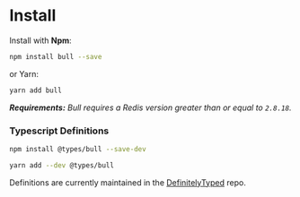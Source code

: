 # Install

Install with **Npm**:

```bash
npm install bull --save
```

or Yarn:

```bash
yarn add bull
```

_**Requirements:** Bull requires a Redis version greater than or equal to `2.8.18`._

### Typescript Definitions

```bash
npm install @types/bull --save-dev
```

```bash
yarn add --dev @types/bull
```

Definitions are currently maintained in the [DefinitelyTyped](https://github.com/DefinitelyTyped/DefinitelyTyped/tree/master/types/bull) repo.
